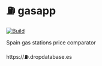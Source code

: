 # ⛽ gasapp

[![Build](https://github.com/callmewind/informer/actions/workflows/build.yml/badge.svg)](https://github.com/callmewind/informer/actions/workflows/build.yml)

Spain gas stations price comparator

https://⛽.dropdatabase.es
